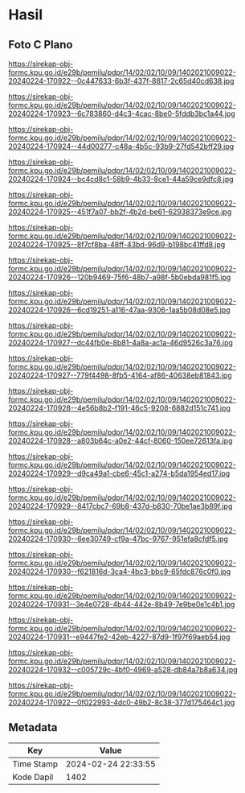 # Hasil

## Foto C Plano

https://sirekap-obj-formc.kpu.go.id/e29b/pemilu/pdpr/14/02/02/10/09/1402021009022-20240224-170922--0c447633-6b3f-437f-8817-2c65d40cd638.jpg

https://sirekap-obj-formc.kpu.go.id/e29b/pemilu/pdpr/14/02/02/10/09/1402021009022-20240224-170923--6c783860-d4c3-4cac-8be0-5fddb3bc1a44.jpg

https://sirekap-obj-formc.kpu.go.id/e29b/pemilu/pdpr/14/02/02/10/09/1402021009022-20240224-170924--44d00277-c48a-4b5c-93b9-27fd542bff29.jpg

https://sirekap-obj-formc.kpu.go.id/e29b/pemilu/pdpr/14/02/02/10/09/1402021009022-20240224-170924--bc4cd8c1-58b9-4b33-8ce1-44a59ce9dfc8.jpg

https://sirekap-obj-formc.kpu.go.id/e29b/pemilu/pdpr/14/02/02/10/09/1402021009022-20240224-170925--451f7a07-bb2f-4b2d-be61-62938373e9ce.jpg

https://sirekap-obj-formc.kpu.go.id/e29b/pemilu/pdpr/14/02/02/10/09/1402021009022-20240224-170925--8f7cf8ba-48ff-43bd-96d9-b198bc41ffd8.jpg

https://sirekap-obj-formc.kpu.go.id/e29b/pemilu/pdpr/14/02/02/10/09/1402021009022-20240224-170926--120b9469-75f6-48b7-a98f-5b0ebda981f5.jpg

https://sirekap-obj-formc.kpu.go.id/e29b/pemilu/pdpr/14/02/02/10/09/1402021009022-20240224-170926--6cd19251-a116-47aa-9306-1aa5b08d08e5.jpg

https://sirekap-obj-formc.kpu.go.id/e29b/pemilu/pdpr/14/02/02/10/09/1402021009022-20240224-170927--dc44fb0e-8b81-4a8a-ac1a-46d9526c3a76.jpg

https://sirekap-obj-formc.kpu.go.id/e29b/pemilu/pdpr/14/02/02/10/09/1402021009022-20240224-170927--779f4498-8fb5-4164-af86-40638eb81843.jpg

https://sirekap-obj-formc.kpu.go.id/e29b/pemilu/pdpr/14/02/02/10/09/1402021009022-20240224-170928--4e56b8b2-f191-46c5-9208-6882d151c741.jpg

https://sirekap-obj-formc.kpu.go.id/e29b/pemilu/pdpr/14/02/02/10/09/1402021009022-20240224-170928--a803b64c-a0e2-44cf-8060-150ee72613fa.jpg

https://sirekap-obj-formc.kpu.go.id/e29b/pemilu/pdpr/14/02/02/10/09/1402021009022-20240224-170929--d9ca49a1-cbe6-45c1-a274-b5da1954ed17.jpg

https://sirekap-obj-formc.kpu.go.id/e29b/pemilu/pdpr/14/02/02/10/09/1402021009022-20240224-170929--8417cbc7-69b8-437d-b830-70be1ae3b89f.jpg

https://sirekap-obj-formc.kpu.go.id/e29b/pemilu/pdpr/14/02/02/10/09/1402021009022-20240224-170930--6ee30749-cf9a-47bc-9767-951efa8cfdf5.jpg

https://sirekap-obj-formc.kpu.go.id/e29b/pemilu/pdpr/14/02/02/10/09/1402021009022-20240224-170930--f621816d-3ca4-4bc3-bbc9-65fdc876c0f0.jpg

https://sirekap-obj-formc.kpu.go.id/e29b/pemilu/pdpr/14/02/02/10/09/1402021009022-20240224-170931--3e4e0728-4b44-442e-8b49-7e9be0e1c4b1.jpg

https://sirekap-obj-formc.kpu.go.id/e29b/pemilu/pdpr/14/02/02/10/09/1402021009022-20240224-170931--e9447fe2-42eb-4227-87d9-1f97f69aeb54.jpg

https://sirekap-obj-formc.kpu.go.id/e29b/pemilu/pdpr/14/02/02/10/09/1402021009022-20240224-170932--c005729c-4bf0-4969-a528-db84a7b8a634.jpg

https://sirekap-obj-formc.kpu.go.id/e29b/pemilu/pdpr/14/02/02/10/09/1402021009022-20240224-170922--0f022993-4dc0-49b2-8c38-377d175464c1.jpg


## Metadata

| Key        | Value               |
| ---------- | ------------------- |
| Time Stamp | 2024-02-24 22:33:55 |
| Kode Dapil | 1402                |



